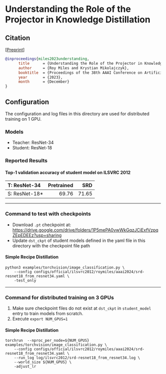 # Understanding the Role of the Projector in Knowledge Distillation
## Citation
[[Preprint](https://arxiv.org/abs/2303.11098)]  
```bibtex
@inproceedings{miles2023understanding,
      title      = {Understanding the Role of the Projector in Knowledge Distillation}, 
      author     = {Roy Miles and Krystian Mikolajczyk},
      booktitle  = {Proceedings of the 38th AAAI Conference on Artificial Intelligence (AAAI-24)},
      year       = {2023},
      month      = {December}
}
```

## Configuration
The configuration and log files in this directory are used for distributed training on 1 GPU.  

### Models
- Teacher: ResNet-34
- Student: ResNet-18

### Reported Results
#### Top-1 validation accuracy of student model on ILSVRC 2012
| T: ResNet-34    | Pretrained |    SRD |  
| :---            | ---:       |------:|  
| S: ResNet-18\*  | 69.76      | 71.65 |  


---
### Command to test with checkpoints
- Download `.pt` checkpoint at: https://drive.google.com/drive/folders/1P5mePA0vwWkGqzJCiExfVzpqZEpEDEEz?usp=sharing
- Update `dst_ckpt` of student models defined in the yaml file in this directory with the checkpoint file path

#### Simple Recipe Distillation
```
python3 examples/torchvision/image_classification.py \
    --config configs/official/ilsvrc2012/roymiles/aaai2024/srd-resnet18_from_resnet34.yaml \
    -test_only
```


---
### Command for distributed training on 3 GPUs
1. Make sure checkpoint files do not exist at `dst_ckpt` in `student_model` entry to train models from scratch.
2. Execute `export NUM_GPUS=1`

#### Simple Recipe Distillation
```
torchrun  --nproc_per_node=${NUM_GPUS} examples/torchvision/image_classification.py \
    --config configs/official/ilsvrc2012/roymiles/aaai2024/srd-resnet18_from_resnet34.yaml \
    --run_log log/ilsvrc2012/srd-resnet18_from_resnet34.log \
    --world_size ${NUM_GPUS} \
    -adjust_lr
```

